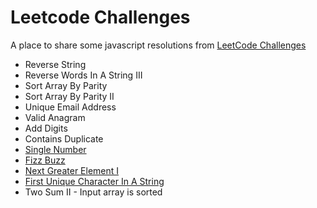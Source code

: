# Leetcode Challenges
A place to share some javascript resolutions from [LeetCode Challenges](https://leetcode.com/)
* Reverse String
* Reverse Words In A String III
* Sort Array By Parity	
* Sort Array By Parity II	
* Unique Email Address
* Valid Anagram
* Add Digits
* Contains Duplicate
* [Single Number](https://github.com/iwilliam317/leetcode-challenges/blob/master/challenges/single_number.js)
* [Fizz Buzz](https://github.com/iwilliam317/leetcode-challenges/blob/master/challenges/fizz_buzz.js)
* [Next Greater Element I](https://github.com/iwilliam317/leetcode-challenges/blob/master/challenges/next_greater_element_i.js)
* [First Unique Character In A String](https://github.com/iwilliam317/leetcode-challenges/blob/master/challenges/first_unique_character_in_a_string.js)
* Two Sum II - Input array is sorted



